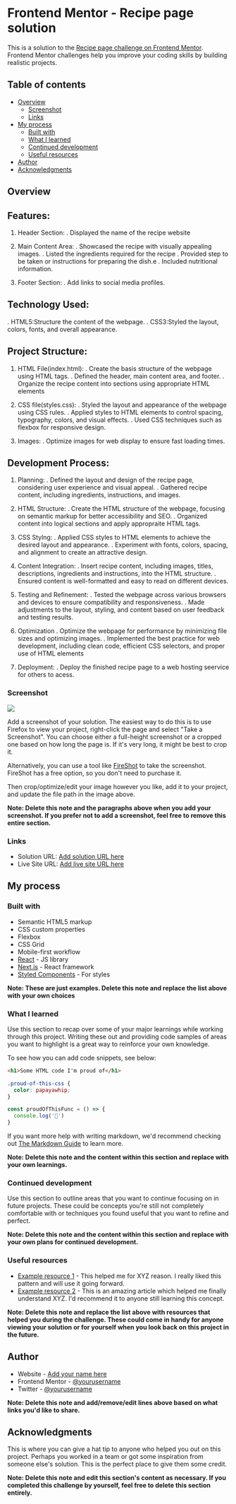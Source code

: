 # Frontend Mentor - Recipe page solution

This is a solution to the [Recipe page challenge on Frontend Mentor](https://www.frontendmentor.io/challenges/recipe-page-KiTsR8QQKm). Frontend Mentor challenges help you improve your coding skills by building realistic projects. 

## Table of contents

- [Overview](#overview)
  - [Screenshot](#screenshot)
  - [Links](#links)
- [My process](#my-process)
  - [Built with](#built-with)
  - [What I learned](#what-i-learned)
  - [Continued development](#continued-development)
  - [Useful resources](#useful-resources)
- [Author](#author)
- [Acknowledgments](#acknowledgments)



## Overview
## Features:
1. Header Section:
. Displayed the name of the recipe website

2. Main Content Area:
. Showcased the recipe with visually appealing images.
. Listed the ingredients required for the recipe
. Provided step to be taken or instructions for preparing the dish.e
. Included nutritional information.

3. Footer Section:
. Add links to social media profiles.

## Technology Used:
. HTML5:Structure the content of the webpage.
. CSS3:Styled the layout, colors, fonts, and overall appearance.

## Project Structure:

1. HTML File(index.html):
. Create the basis structure of the webpage using HTML tags.
. Defined the header, main content area, and footer.
. Organize the recipe content into sections using appropriate HTML elements

2. CSS file(styles.css):
. Styled the layout and appearance of the webpage using CSS rules.
. Applied styles to HTML elements to control spacing, typography, colors, and visual effects.
. Used CSS techniques such as flexbox for responsive design.

3. Images:
. Optimize images for web display to ensure fast loading times.

## Development Process:

1. Planning:
. Defined the layout and design of the recipe page, considering user experience and visual appeal.
. Gathered recipe content, including ingredients, instructions, and images.

2. HTML Structure:
. Create the HTML structure of the webpage, focusing on semantic markup for better accessibility and SEO.
. Organized content into logical sections and apply appropraite HTML tags.

3. CSS Stylng:
. Applied CSS styles to HTML elements to achieve the desired layout and appearance.
. Experiment with fonts, colors, spacing, and alignment to create an attractive design.

4. Content Integration:
. Insert recipe content, including images, titles, descriptions, ingredients and instructions, into the HTML structure.
. Ensured content is well-formatted and easy to read on different devices.

5. Testing and Refinement:
. Tested the webpage across various browsers and devices to ensure compatibility and responsiveness.
. Made adjustments to the layout, styling, and content based on user feedback and testing results.

6. Optimization
. Optimize the webpage for performance by minimizing file sizes and optimizing images.
. Implemented the best practice for web development, including clean code, efficient CSS selectors, and proper use of HTML elements

7. Deployment:
. Deploy the finished recipe page to a web hosting seervice for others to acess.

### Screenshot

![](./screenshot.jpg)

Add a screenshot of your solution. The easiest way to do this is to use Firefox to view your project, right-click the page and select "Take a Screenshot". You can choose either a full-height screenshot or a cropped one based on how long the page is. If it's very long, it might be best to crop it.

Alternatively, you can use a tool like [FireShot](https://getfireshot.com/) to take the screenshot. FireShot has a free option, so you don't need to purchase it. 

Then crop/optimize/edit your image however you like, add it to your project, and update the file path in the image above.

**Note: Delete this note and the paragraphs above when you add your screenshot. If you prefer not to add a screenshot, feel free to remove this entire section.**

### Links

- Solution URL: [Add solution URL here](https://your-solution-url.com)
- Live Site URL: [Add live site URL here](https://your-live-site-url.com)

## My process

### Built with

- Semantic HTML5 markup
- CSS custom properties
- Flexbox
- CSS Grid
- Mobile-first workflow
- [React](https://reactjs.org/) - JS library
- [Next.js](https://nextjs.org/) - React framework
- [Styled Components](https://styled-components.com/) - For styles

**Note: These are just examples. Delete this note and replace the list above with your own choices**

### What I learned

Use this section to recap over some of your major learnings while working through this project. Writing these out and providing code samples of areas you want to highlight is a great way to reinforce your own knowledge.

To see how you can add code snippets, see below:

```html
<h1>Some HTML code I'm proud of</h1>
```
```css
.proud-of-this-css {
  color: papayawhip;
}
```
```js
const proudOfThisFunc = () => {
  console.log('🎉')
}
```

If you want more help with writing markdown, we'd recommend checking out [The Markdown Guide](https://www.markdownguide.org/) to learn more.

**Note: Delete this note and the content within this section and replace with your own learnings.**

### Continued development

Use this section to outline areas that you want to continue focusing on in future projects. These could be concepts you're still not completely comfortable with or techniques you found useful that you want to refine and perfect.

**Note: Delete this note and the content within this section and replace with your own plans for continued development.**

### Useful resources

- [Example resource 1](https://www.example.com) - This helped me for XYZ reason. I really liked this pattern and will use it going forward.
- [Example resource 2](https://www.example.com) - This is an amazing article which helped me finally understand XYZ. I'd recommend it to anyone still learning this concept.

**Note: Delete this note and replace the list above with resources that helped you during the challenge. These could come in handy for anyone viewing your solution or for yourself when you look back on this project in the future.**

## Author

- Website - [Add your name here](https://www.your-site.com)
- Frontend Mentor - [@yourusername](https://www.frontendmentor.io/profile/yourusername)
- Twitter - [@yourusername](https://www.twitter.com/yourusername)

**Note: Delete this note and add/remove/edit lines above based on what links you'd like to share.**

## Acknowledgments

This is where you can give a hat tip to anyone who helped you out on this project. Perhaps you worked in a team or got some inspiration from someone else's solution. This is the perfect place to give them some credit.

**Note: Delete this note and edit this section's content as necessary. If you completed this challenge by yourself, feel free to delete this section entirely.**
